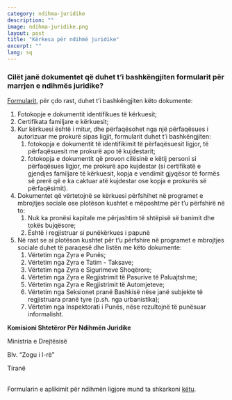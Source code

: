 ```yaml
---
category: ndihma-juridike
description: ""
image: ndihma-juridike.png
layout: post
title: "Kërkesa për ndihmë juridike"
excerpt: ""
lang: sq
---
```

<script>
var data = { topics: [
  {
    title: "Dokumentet që i bashkëngjiten kërkesës",
    text: function(){ return $("#part1").html(); }
  }
]}
</script>

<div id="part1" class="hidden">
<h3>Cilët janë dokumentet që duhet t’i bashkëngjiten formularit për marrjen e ndihmës juridike?</h3>
<a href="/burime/Formulari i aplikimit per ndihmen ligjore.docx" target="_blank" dummy="_a_">Formularit</a>, për çdo rast, duhet t’i bashkëngjiten këto dokumente:
<ol>
<li>Fotokopje e dokumentit identifikues të kërkuesit;</li>
<li>Certifikata familjare e kërkuesit;</li>
<li>Kur kërkuesi është i mitur, dhe përfaqësohet nga një përfaqësues i autorizuar me prokurë sipas ligjit, formularit duhet t’i bashkëngjiten:
<ol>
<li>fotokopja e dokumentit të identifikimit të përfaqësuesit ligjor, të përfaqësuesit me prokurë apo të kujdestarit;</li>
<li>fotokopja e dokumentit që provon cilësinë e këtij personi si përfaqësues ligjor, me prokurë apo kujdestar (si certifikatë e gjendjes familjare të kërkuesit, kopja e vendimit gjyqësor të formës së prerë që e ka caktuar atë kujdestar ose kopja e prokurës së përfaqësimit).</li>
</ol></li>
<li>Dokumentet që vërtetojnë se kërkuesi përfshihet në  programet e mbrojtjes sociale ose plotëson kushtet e mëposhtme për t’u përfshirë në to:
<ol>
<li>Nuk ka pronësi kapitale me përjashtim të shtëpisë së banimit dhe tokës bujqësore;</li>
<li>Është i regjistruar si punëkërkues i papunë</li>
</ol></li>
<li>Në rast se ai plotëson kushtet për t’u përfshire në programet e mbrojtjes sociale duhet të paraqesë dhe listën me këto dokumente:
<ol>
<li>Vërtetim nga Zyra e Punës; </li>
<li>Vërtetim nga Zyra e Tatim - Taksave; </li>
<li>Vërtetim nga Zyra e Sigurimeve Shoqërore; </li>
<li>Vërtetim nga Zyra e Regjistrimit të Pasurive të Paluajtshme;</li>
<li>Vërtetim nga Zyra e Regjistrimit të Automjeteve;</li>
<li>Vërtetim nga Seksionet pranë Bashkisë nëse janë subjekte të regjistruara pranë tyre (p.sh. nga urbanistika);</li>
<li>Vërtetim nga Inspektorati i Punës, nëse rezultojnë të punësuar informalisht.</li>
</ol>
</li>
</ol>
<p><b>Komisioni Shtetëror Për Ndihmën Juridike</b></p>
<p>Ministria e Drejtësisë </p>
<p>Blv. “Zogu i I-rë”</p>
<p>Tiranë</p>
<br/>
Formularin e aplikimit për ndihmën ligjore mund ta shkarkoni <a href="/burime/Formulari i aplikimit per ndihmen ligjore.docx" target="_blank" dummy="_a_">këtu</a>.
</div>

<div class="post-content"></div>

